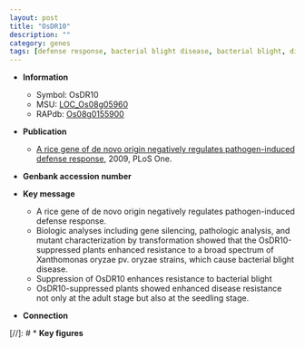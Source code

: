 ```yaml
---
layout: post
title: "OsDR10"
description: ""
category: genes
tags: [defense response, bacterial blight disease, bacterial blight, disease resistance]
---
```


* **Information**  
    + Symbol: OsDR10  
    + MSU: [LOC_Os08g05960](http://rice.plantbiology.msu.edu/cgi-bin/ORF_infopage.cgi?orf=LOC_Os08g05960)  
    + RAPdb: [Os08g0155900](http://rapdb.dna.affrc.go.jp/viewer/gbrowse_details/irgsp1?name=Os08g0155900)  

* **Publication**  
    + [A rice gene of de novo origin negatively regulates pathogen-induced defense response](http://www.ncbi.nlm.nih.gov/pubmed?term=A+rice+gene+of+de+novo+origin+negatively+regulates+pathogen-induced+defense+response%5BTitle%5D), 2009, PLoS One.

* **Genbank accession number**  

* **Key message**  
    + A rice gene of de novo origin negatively regulates pathogen-induced defense response.
    + Biologic analyses including gene silencing, pathologic analysis, and mutant characterization by transformation showed that the OsDR10-suppressed plants enhanced resistance to a broad spectrum of Xanthomonas oryzae pv. oryzae strains, which cause bacterial blight disease.
    + Suppression of OsDR10 enhances resistance to bacterial blight
    + OsDR10-suppressed plants showed enhanced disease resistance not only at the adult stage but also at the seedling stage.

* **Connection**  

[//]: # * **Key figures**  


